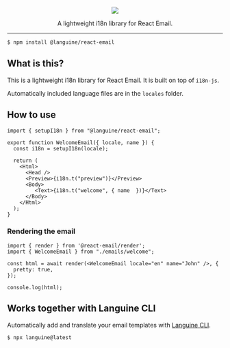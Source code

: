 <p align="center">
  <img src="https://github.com/midday-ai/languine/blob/main/packages/react-email/image.png" />
</p>

<p align="center">
  A lightweight i18n library for React Email.
</p>

---

```bash
$ npm install @languine/react-email
```

## What is this?

This is a lightweight i18n library for React Email. It is built on top of `i18n-js`.

Automatically included language files are in the `locales` folder.

## How to use

```tsx
import { setupI18n } from "@languine/react-email";

export function WelcomeEmail({ locale, name }) {
  const i18n = setupI18n(locale);

  return (
    <Html>
      <Head />
      <Preview>{i18n.t("preview")}</Preview>
      <Body>
         <Text>{i18n.t("welcome", { name  })}</Text>
      </Body>
    </Html>
  );
}
```

### Rendering the email
```tsx
import { render } from '@react-email/render';
import { WelcomeEmail } from "./emails/welcome";

const html = await render(<WelcomeEmail locale="en" name="John" />, {
  pretty: true,
});

console.log(html);
```


## Works together with Languine CLI

Automatically add and translate your email templates with [Languine CLI](https://languine.ai).

```bash
$ npx languine@latest
```
